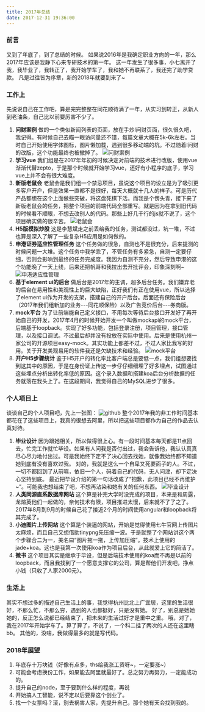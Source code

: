 ```yaml
---
title: 2017年总结
date: 2017-12-31 19:36:00
---
```

### 前言
又到了年底了，到了总结的时候。
如果说2016年是我确定职业方向的一年，那么2017年应该是我静下心来专研技术的第一年。
这一年发生了很多事，小七离开了我，我毕业了，我转正了，我开始学车了，我和她不再联系了，我还完了助学贷款。
凡是过往皆为序章，新的2018年就要到来了~
### 工作上
先说说自己在工作吧，算是完完整整在同花顺待满了一年，从实习到转正，从新人到老油条，自己比以前要厉害不少了。
1. **问财案例**
做的一个类似新闻列表的页面，放在手炒I问财页面，很久很久吧，我记得。有时候自己去瞄一眼访问量还不错，每篇文章大概在5k-6k左右。当时自己开始使用字体图标，图片懒加载，遇到很多移动端的坑。不过随着I问财的改版，这个功能最终也被撤掉了。
![问财案例](https://fs.andylistudio.com/blog/2018_01_05/anli.png/default)
2. **学习vue**
我们组是在2017年年初的时候决定对前端的技术进行改版，使用vue渐渐代替zepto，于是那个时候就开始学习vue，还好有小程序的底子，学习vue上并不会有很大难度。
3. **新版老鼠会**
老鼠会是我们组一个禁忌项目，虽说这个项目的设立是为了吸引更多客户开户，但是效果一直都不是很好，每天大概就十几人的样子。可是历代产品都想在这个上面做些突破，将这盘死棋下活。而我是个愣头青，接下来了新版老鼠会的任务，把整个项目的前端代码全部重写。就是因为在拿到旧代码的时候看不顺眼，不想去改别人的代码。那些上好几千行的js就不说了，这个项目确实做的很辛苦。
![老鼠会](https://fs.andylistudio.com/blog/2018_01_05/ratclub.png/default)
4. **H5版模拟炒股**
这是李慧斌走之前丢给我的任务，测试都没过，坑一堆，不过也算是深入了解了一些复杂H5应用是如何做的。
5. **申港证券适应性管理任务**
这个任务做的很急，自测也不是很充分，后来提测的时候问题一大堆。这个任务中我学乖了，不管任务有多紧急，自测一定要仔细，否则会影响到最终的任务完成度。我因为自测不充分，然后导致申港的这个功能晚了一天上线，后来还把帆哥和我拉出去开批评会，印象深刻啊~
![申港适应性管理](https://fs.andylistudio.com/blog/2018_01_05/shengang.jpg/default)
6. **基于element ui的后台**
做后台是2017年的主调，超多后台任务。我们嫌弃老的后台在易用性和美观性上的巨大缺陷，正好我们有正在使用vue，所以选择了element ui作为开发的支架，搭建自己的开户后台。后面还有保险后台（2017年我们组新加的业务---同花顺保险）以及广告竞价后台---券商版。
7. **mock平台**
为了让前端能自己定义接口，不用每次等待后台接口开发好了再开始自己的开发，2017年4月的时候开始开发一个叫做mockapi的mock平台，后端基于loopback。实现了好多功能，包括登录注册，项目管理，接口管理，以及接口调试。不过最后却并没有投放在实际中使用。后来是使用杭州一家公司的开源项目easy-mock。其实功能上都差不过，不过人家比我写的好用。关于开发美观易用的软件我还是欠缺技术和经验。
![mock平台](https://fs.andylistudio.com/blog/2018_01_05/mock.jpg/default)
8. **开户H5步骤统计**
鉴于H5开户的转化率比客户端总是要低一点，我们组想要找到这其中的原因，于是在身份证上传这一步仔仔细细埋了好多埋点，试图通过这些埋点分析出转化率低的原因。这个录入数据和搭建koa后台分析数据的任务就落在我头上了。在这段期间，我觉得自己的MySQL进步了很多。

### 个人项目上
谈谈自己的个人项目吧，先上一张图：
![github](https://fs.andylistudio.com/github.png/default)
整个2017年我的非工作时间基本都花在了这些项目上，我真的很想去阿里，所以把这些项目都作为自己的作品去认真对待。
1. **毕业设计**
因为跟她相关，所以做得很上心。有一段时间基本每天都是11点回去，忙完工作就忙毕设。如果有人问我是否付出过，我会告诉他，我认认真真尽心尽力地付出过。可是我始终下定不了决心回去找她，就像我始终都不知道她到底有没有喜欢过我。
对的，我就是这么一个自卑又死要面子的人。不过，一切不都回到了从前嘛，依旧一个人，码着自己的代码，无人问津，却下定决心坚持到底。
最近把毕设介绍的第一句话改成了“抱歉，此项目已经不再维护~”。可能我也想结束了吧，不想再沾染和她有关的任何东西。
![毕业设计](https://fs.andylistudio.com/blog/2018_01_05/design.png/default)
2. **人类同源直系数据库网站**
这个算是补完大学时没完成的项目，本来是和周露，龙煊英他们一起做的，奈何技术有限，项目推进太慢，后来就不了了之了。2017年8月到9月的时候自己花了接近2个月的时间使用angular和loopback将其完成了。
3. **小迪图片上传网站**
这个算是个装逼的网站，开始是觉得使用七牛官网上传图片太麻烦，而且自己又想借助tinypng先压缩一波。于是就整了个网站讲这个两个步骤合二为一，美名曰“图片拖一拖，上传加压缩”。技术上使用的jade+koa。这也是我第一次使用koa作为项目后台，从此就爱上它的简洁了。
4. **微书**
这个项目其实是继承于毕设，但是后端技术使用的koa而不再是以前的loopback，而且我找到了一个愿意支撑它的公司，算是帮他们开发吧，挣点小钱（只收了人家2000元）。

### 生活上
其实不想过多的描述自己生活上的事，我觉得杭州比北上广宜居，这里的生活很好，不那么忙，不那么穷，遇到的人也都挺好，只是没有她。
好了，别总是她她她的，反正怎么说都已经结束了，把未来的生活过好才是重中之重。
哦，对了，我在2017年开始学车了。算了算了，不说了，一个科二挂了两次的人还在这里瞎bb。
其他的，没啥，我做得最多的就是写代码。

### 2018年展望
1. 年底存十万块钱（好像有点多，ths给我涨工资呀~，一定要涨~）
2. 可能会考虑换份工作，如果能去阿里就最好了。总之努力再努力，一定能成功的。
3. 提升自己的node，至于要到什么样的程度，再说
4. 开始搞人工智能，说不定以后要靠这个创业了。
5. 找一个女票吗？滚，别去祸害人家，先提升自己，那个她有天会找到我的。
